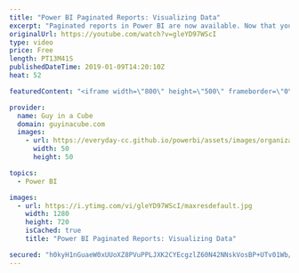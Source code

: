 ```yaml
---
title: "Power BI Paginated Reports: Visualizing Data"
excerpt: "Paginated reports in Power BI are now available. Now that you have data, Patrick walks you through how to build a matrix visual within the report. He also looks at how to work with expressions and formatting.  LET'S CONNECT!  Guy in a Cube -- https://guyinacube.com -- http://twitter.com/guyinacube --"
originalUrl: https://youtube.com/watch?v=gleYD97WScI
type: video
price: Free
length: PT13M41S
publishedDateTime: 2019-01-09T14:20:10Z
heat: 52

featuredContent: "<iframe width=\"800\" height=\"500\" frameborder=\"0\" src=\"https://www.youtube.com/embed/gleYD97WScI\" allow=\"accelerometer; autoplay; encrypted-media; gyroscope; picture-in-picture\" allowfullscreen></iframe>"

provider:
  name: Guy in a Cube
  domain: guyinacube.com
  images:
    - url: https://everyday-cc.github.io/powerbi/assets/images/organizations/guyinacube.com-50x50.jpg
      width: 50
      height: 50

topics:
  - Power BI

images:
  - url: https://i.ytimg.com/vi/gleYD97WScI/maxresdefault.jpg
    width: 1280
    height: 720
    isCached: true
    title: "Power BI Paginated Reports: Visualizing Data"

secured: "h0kyH1nGuaeW0xUUoXZ8PVuPPLJXK2CYEcgzlZ60N42NNskVosBP+UTv01Wb/fYbvk6QakyoBz/0wN50Aiz0bTh997EYevk12CsIWXYtiAjFnZ7TZOr+YHvK2LBhRwX8YFAzaoUcvtvBl2r+LQjtWcZBhLo7x//csqJyUPW/zTGhyey2baruytI/wkubwoKVrC+BCWmVTyJG7yjpI8+bQ/7gDNOdu9Ww35l+pNtuDxYG1O7ppnNnwnNNFmx8IVSB0Kofo2O/d/uBCEAV9euF1KDaesLNAkUZ7+W2wk6K0wXYsan9UtOmsblCu6ed5FOm0ZJnHnlVhK3SpbeP5LGcamoGgKYzMYyqwrPShyARKGT2zxjhnkJ25V/Q4KdgMOOCOVfcaa5WN6q0p9rbRRsXMgzXRwm9KivV2CQ3yuOOZTY=;3JkCjq48dF7E3GmpKML1RA=="
---
```


